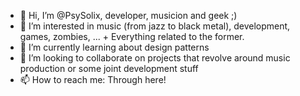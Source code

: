 - 👋 Hi, I’m @PsySolix, developer, musicion and geek ;)
- 👀 I’m interested in music (from jazz to black metal), development, games, zombies, ... + Everything related to the former.
- 🌱 I’m currently learning about design patterns
- 💞️ I’m looking to collaborate on projects that revolve around music production or some joint development stuff
- 📫 How to reach me: Through here!

<!---
PsySolix/PsySolix is a ✨ special ✨ repository because its `README.md` (this file) appears on your GitHub profile.
You can click the Preview link to take a look at your changes.
--->
